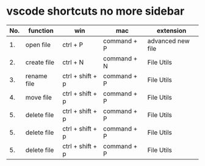 <!-- Quokka.js -->

# vscode shortcuts no more sidebar

<!-- advanced new file -->
<!-- File Utils -->

| No. | function    | win              | mac         | extension         |
| --- | ----------- | ---------------- | ----------- | ----------------- |
| 1.  | open file   | ctrl + P         | command + P | advanced new file |
| 2.  | create file | ctrl + N         | command + N | File Utils        |
| 3.  | rename file | ctrl + shift + p | command + P | File Utils        |
| 4.  | move file   | ctrl + shift + p | command + P | File Utils        |
| 5.  | delete file | ctrl + shift + p | command + P | File Utils        |
| 5.  | delete file | ctrl + shift + p | command + P | File Utils        |
| 5.  | delete file | ctrl + shift + p | command + P | File Utils        |
